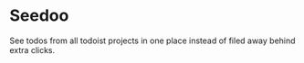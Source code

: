 # Seedoo

See todos from all todoist projects in one place instead of filed away behind extra clicks.
